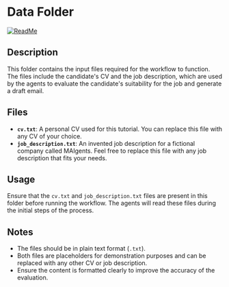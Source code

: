 # Data Folder
[![ReadMe](https://img.shields.io/badge/ReadMe-018EF5?logo=readme&logoColor=fff)](#)

## Description
This folder contains the input files required for the workflow to function. The files include the candidate's CV and the job description, which are used by the agents to evaluate the candidate's suitability for the job and generate a draft email.

## Files
- **`cv.txt`**: A personal CV used for this tutorial. You can replace this file with any CV of your choice.
- **`job_description.txt`**: An invented job description for a fictional company called MAIgents. Feel free to replace this file with any job description that fits your needs.

## Usage
Ensure that the `cv.txt` and `job_description.txt` files are present in this folder before running the workflow. The agents will read these files during the initial steps of the process.

## Notes
- The files should be in plain text format (`.txt`).
- Both files are placeholders for demonstration purposes and can be replaced with any other CV or job description.
- Ensure the content is formatted clearly to improve the accuracy of the evaluation.

